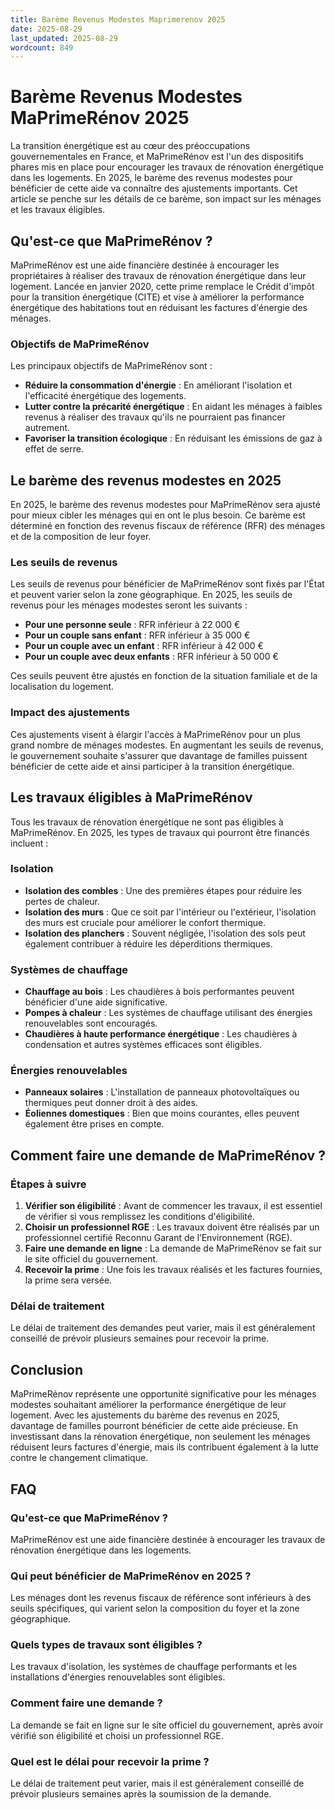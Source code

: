 ```yaml
---
title: Barème Revenus Modestes Maprimerenov 2025
date: 2025-08-29
last_updated: 2025-08-29
wordcount: 849
---
```


# Barème Revenus Modestes MaPrimeRénov 2025

La transition énergétique est au cœur des préoccupations gouvernementales en France, et MaPrimeRénov est l'un des dispositifs phares mis en place pour encourager les travaux de rénovation énergétique dans les logements. En 2025, le barème des revenus modestes pour bénéficier de cette aide va connaître des ajustements importants. Cet article se penche sur les détails de ce barème, son impact sur les ménages et les travaux éligibles.

## Qu'est-ce que MaPrimeRénov ?

MaPrimeRénov est une aide financière destinée à encourager les propriétaires à réaliser des travaux de rénovation énergétique dans leur logement. Lancée en janvier 2020, cette prime remplace le Crédit d'impôt pour la transition énergétique (CITE) et vise à améliorer la performance énergétique des habitations tout en réduisant les factures d'énergie des ménages.

### Objectifs de MaPrimeRénov

Les principaux objectifs de MaPrimeRénov sont :

- **Réduire la consommation d'énergie** : En améliorant l'isolation et l'efficacité énergétique des logements.
- **Lutter contre la précarité énergétique** : En aidant les ménages à faibles revenus à réaliser des travaux qu'ils ne pourraient pas financer autrement.
- **Favoriser la transition écologique** : En réduisant les émissions de gaz à effet de serre.

## Le barème des revenus modestes en 2025

En 2025, le barème des revenus modestes pour MaPrimeRénov sera ajusté pour mieux cibler les ménages qui en ont le plus besoin. Ce barème est déterminé en fonction des revenus fiscaux de référence (RFR) des ménages et de la composition de leur foyer.

### Les seuils de revenus

Les seuils de revenus pour bénéficier de MaPrimeRénov sont fixés par l'État et peuvent varier selon la zone géographique. En 2025, les seuils de revenus pour les ménages modestes seront les suivants :

- **Pour une personne seule** : RFR inférieur à 22 000 €
- **Pour un couple sans enfant** : RFR inférieur à 35 000 €
- **Pour un couple avec un enfant** : RFR inférieur à 42 000 €
- **Pour un couple avec deux enfants** : RFR inférieur à 50 000 €

Ces seuils peuvent être ajustés en fonction de la situation familiale et de la localisation du logement.

### Impact des ajustements

Ces ajustements visent à élargir l'accès à MaPrimeRénov pour un plus grand nombre de ménages modestes. En augmentant les seuils de revenus, le gouvernement souhaite s'assurer que davantage de familles puissent bénéficier de cette aide et ainsi participer à la transition énergétique.

## Les travaux éligibles à MaPrimeRénov

Tous les travaux de rénovation énergétique ne sont pas éligibles à MaPrimeRénov. En 2025, les types de travaux qui pourront être financés incluent :

### Isolation

- **Isolation des combles** : Une des premières étapes pour réduire les pertes de chaleur.
- **Isolation des murs** : Que ce soit par l'intérieur ou l'extérieur, l'isolation des murs est cruciale pour améliorer le confort thermique.
- **Isolation des planchers** : Souvent négligée, l'isolation des sols peut également contribuer à réduire les déperditions thermiques.

### Systèmes de chauffage

- **Chauffage au bois** : Les chaudières à bois performantes peuvent bénéficier d'une aide significative.
- **Pompes à chaleur** : Les systèmes de chauffage utilisant des énergies renouvelables sont encouragés.
- **Chaudières à haute performance énergétique** : Les chaudières à condensation et autres systèmes efficaces sont éligibles.

### Énergies renouvelables

- **Panneaux solaires** : L'installation de panneaux photovoltaïques ou thermiques peut donner droit à des aides.
- **Éoliennes domestiques** : Bien que moins courantes, elles peuvent également être prises en compte.

## Comment faire une demande de MaPrimeRénov ?

### Étapes à suivre

1. **Vérifier son éligibilité** : Avant de commencer les travaux, il est essentiel de vérifier si vous remplissez les conditions d'éligibilité.
2. **Choisir un professionnel RGE** : Les travaux doivent être réalisés par un professionnel certifié Reconnu Garant de l’Environnement (RGE).
3. **Faire une demande en ligne** : La demande de MaPrimeRénov se fait sur le site officiel du gouvernement.
4. **Recevoir la prime** : Une fois les travaux réalisés et les factures fournies, la prime sera versée.

### Délai de traitement

Le délai de traitement des demandes peut varier, mais il est généralement conseillé de prévoir plusieurs semaines pour recevoir la prime.

## Conclusion

MaPrimeRénov représente une opportunité significative pour les ménages modestes souhaitant améliorer la performance énergétique de leur logement. Avec les ajustements du barème des revenus en 2025, davantage de familles pourront bénéficier de cette aide précieuse. En investissant dans la rénovation énergétique, non seulement les ménages réduisent leurs factures d'énergie, mais ils contribuent également à la lutte contre le changement climatique.

## FAQ

### Qu'est-ce que MaPrimeRénov ?

MaPrimeRénov est une aide financière destinée à encourager les travaux de rénovation énergétique dans les logements.

### Qui peut bénéficier de MaPrimeRénov en 2025 ?

Les ménages dont les revenus fiscaux de référence sont inférieurs à des seuils spécifiques, qui varient selon la composition du foyer et la zone géographique.

### Quels types de travaux sont éligibles ?

Les travaux d'isolation, les systèmes de chauffage performants et les installations d'énergies renouvelables sont éligibles.

### Comment faire une demande ?

La demande se fait en ligne sur le site officiel du gouvernement, après avoir vérifié son éligibilité et choisi un professionnel RGE.

### Quel est le délai pour recevoir la prime ?

Le délai de traitement peut varier, mais il est généralement conseillé de prévoir plusieurs semaines après la soumission de la demande.